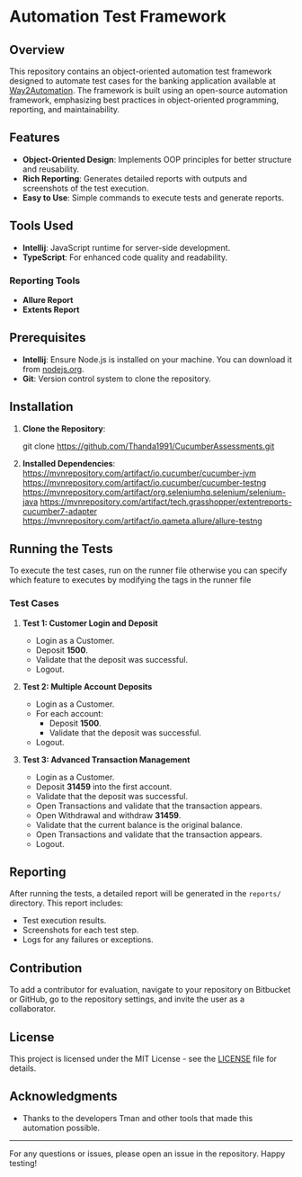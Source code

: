 # Automation Test Framework

## Overview

This repository contains an object-oriented automation test framework designed to automate test cases for the banking application available at [Way2Automation](http://www.way2automation.com/angularjs-protractor/banking/#/login). The framework is built using an open-source automation framework, emphasizing best practices in object-oriented programming, reporting, and maintainability.

## Features

- **Object-Oriented Design**: Implements OOP principles for better structure and reusability.
- **Rich Reporting**: Generates detailed reports with outputs and screenshots of the test execution.
- **Easy to Use**: Simple commands to execute tests and generate reports.

## Tools Used
- **Intellij**: JavaScript runtime for server-side development.
- **TypeScript**: For enhanced code quality and readability.
### Reporting Tools
- **Allure Report**
- **Extents Report**


## Prerequisites

- **Intellij**: Ensure Node.js is installed on your machine. You can download it from [nodejs.org](https://nodejs.org/).
- **Git**: Version control system to clone the repository.

## Installation

1. **Clone the Repository**:
   
   git clone https://github.com/Thanda1991/CucumberAssessments.git

2. **Installed Dependencies**:
https://mvnrepository.com/artifact/io.cucumber/cucumber-jvm
https://mvnrepository.com/artifact/io.cucumber/cucumber-testng
https://mvnrepository.com/artifact/org.seleniumhq.selenium/selenium-java
https://mvnrepository.com/artifact/tech.grasshopper/extentreports-cucumber7-adapter
https://mvnrepository.com/artifact/io.qameta.allure/allure-testng

## Running the Tests

To execute the test cases, run on the runner file otherwise you can specify which feature to executes by modifying the tags in the runner file

### Test Cases

1. **Test 1: Customer Login and Deposit**
    - Login as a Customer.
    - Deposit **1500**.
    - Validate that the deposit was successful.
    - Logout.

2. **Test 2: Multiple Account Deposits**
    - Login as a Customer.
    - For each account:
        - Deposit **1500**.
        - Validate that the deposit was successful.
    - Logout.

3. **Test 3: Advanced Transaction Management**
    - Login as a Customer.
    - Deposit **31459** into the first account.
    - Validate that the deposit was successful.
    - Open Transactions and validate that the transaction appears.
    - Open Withdrawal and withdraw **31459**.
    - Validate that the current balance is the original balance.
    - Open Transactions and validate that the transaction appears.
    - Logout.

## Reporting

After running the tests, a detailed report will be generated in the `reports/` directory. This report includes:

- Test execution results.
- Screenshots for each test step.
- Logs for any failures or exceptions.

## Contribution

To add a contributor for evaluation, navigate to your repository on Bitbucket or GitHub, go to the repository settings, and invite the user as a collaborator.

## License

This project is licensed under the MIT License - see the [LICENSE](LICENSE) file for details.

## Acknowledgments

- Thanks to the developers Tman and other tools that made this automation possible.

---

For any questions or issues, please open an issue in the repository. Happy testing!